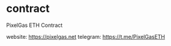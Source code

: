 # contract
PixelGas ETH Contract


website: https://pixelgas.net
telegram: https://t.me/PixelGasETH
